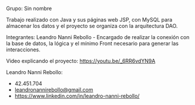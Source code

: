 Grupo: Sin nombre

Trabajo realizado con Java y sus páginas web JSP, con MySQL para almacenar los datos y el proyecto se organiza con la arquitectura DAO.

Integrantes: Leandro Nanni Rebollo
	- Encargado de realizar la conexión con la base de datos, la lógica y el mínimo Front necesario para generar las interacciones.

Video explicando el proyecto: https://youtu.be/_6RR6vdYN9A

Leandro Nanni Rebollo:
 - 42.451.704
 - leandronannirebollo@gmail.com
 - https://www.linkedin.com/in/leandro-nanni-rebollo/
